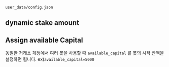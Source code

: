 `user_data/config.json`
## dynamic stake amount
## Assign available Capital
동일한 거래소 계정에서 여러 봇을 사용할 때  `available_capital` 를 봇의 시작 잔액을 설정하면 됩니다. ex)`available_capital=5000`